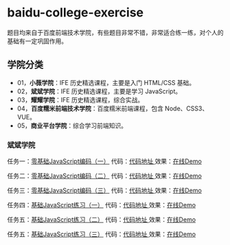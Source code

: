 # baidu-college-exercise

题目均来自于百度前端技术学院，有些题目非常不错，非常适合练一练，对个人的基础有一定巩固作用。

## 学院分类

- 01，**小薇学院**：IFE 历史精选课程，主要是入门 HTML/CSS 基础。
- 02，**斌斌学院**：IFE 历史精选课程，主要是学习 JavaScript。
- 03，**耀耀学院**：IFE 历史精选课程，综合实战。
- 04，**百度糯米前端技术学院**：百度糯米前端课程，包含 Node、CSS3、VUE。
- 05，**商业平台学院**：综合学习前端知识。

### 斌斌学院

任务一：[零基础JavaScript编码（一）](http://ife.baidu.com/course/detail/id/93)
代码：[代码地址 ](https://github.com/hankzhuo/baidu-college-exercise/blob/master/02-binbin/task-01/index.html) 
效果：[在线Demo](https://hankzhuo.github.io/baidu-college-exercise/02-binbin/task-01/index.html)


任务二：[零基础JavaScript编码（二）](http://ife.baidu.com/course/detail/id/91) 
代码：[代码地址 ](https://github.com/hankzhuo/baidu-college-exercise/blob/master/02-binbin/task-02/index.html) 
效果：[在线Demo](https://hankzhuo.github.io/baidu-college-exercise/02-binbin/task-02/index.html)

任务三：[零基础JavaScript编码（三）](http://ife.baidu.com/course/detail/id/98)
代码：[代码地址 ](https://github.com/hankzhuo/baidu-college-exercise/blob/master/02-binbin/task-03/index.html)
效果：[在线Demo](https://hankzhuo.github.io/baidu-college-exercise/02-binbin/task-03/index.html)

任务四：[基础JavaScript练习（一）](http://ife.baidu.com/course/detail/id/103)
代码：[代码地址 ](https://github.com/hankzhuo/baidu-college-exercise/blob/master/02-binbin/task-04)
效果：[在线Demo](https://hankzhuo.github.io/baidu-college-exercise/02-binbin/task-04/index.html)

任务五：[基础JavaScript练习（二）](http://ife.baidu.com/course/detail/id/105)
代码：[代码地址 ](https://github.com/hankzhuo/baidu-college-exercise/blob/master/02-binbin/task-05)
效果：[在线Demo](https://hankzhuo.github.io/baidu-college-exercise/02-binbin/task-05/index.html)

任务五：[基础JavaScript练习（三）](http://ife.baidu.com/course/detail/id/107)
代码：[代码地址 ](https://github.com/hankzhuo/baidu-college-exercise/blob/master/02-binbin/task-06)
效果：[在线Demo](https://hankzhuo.github.io/baidu-college-exercise/02-binbin/task-06/index.html)
